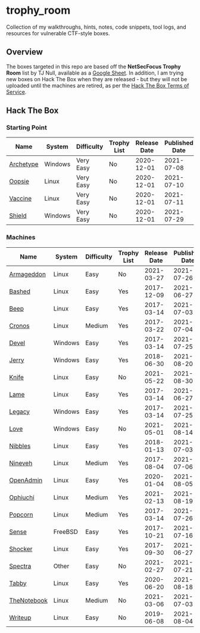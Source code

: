 # trophy_room

Collection of my walkthroughs, hints, notes, code snippets, tool logs, and resources for vulnerable CTF-style boxes.

## Overview

The boxes targeted in this repo are based off the **NetSecFocus Trophy Room** list by TJ Null, available as a [Google Sheet](https://docs.google.com/spreadsheets/d/1dwSMIAPIam0PuRBkCiDI88pU3yzrqqHkDtBngUHNCw8/htmlview). In addition, I am trying new boxes on Hack The Box when they are released - but they will not be uploaded until the machines are retired, as per the [Hack The Box Terms of Service](https://www.hackthebox.eu/tos).

## Hack The Box

### Starting Point

| Name | System | Difficulty | Trophy List | Release Date | Published Date |
| ---- |--------|------------|-------------|--------------|----------------|
| [Archetype](hackthebox/startingpoint/1_archetype) | Windows | Very Easy | No | 2020-12-01 | 2021-07-08 |
| [Oopsie](hackthebox/startingpoint/2_oopsie) | Linux | Very Easy | No | 2020-12-01 | 2021-07-10 |
| [Vaccine](hackthebox/startingpoint/3_vaccine) | Linux | Very Easy | No | 2020-12-01 | 2021-07-11 |
| [Shield](hackthebox/startingpoint/4_shield) | Windows | Very Easy | No | 2020-12-01 | 2021-07-29 |


### Machines

| Name | System | Difficulty | Trophy List | Release Date | Published Date |
| ---- |--------|------------|-------------|--------------|----------------|
| [Armageddon](hackthebox/machines/armageddon) | Linux | Easy | No | 2021-03-27 | 2021-07-26 |
| [Bashed](hackthebox/machines/bashed) | Linux | Easy | Yes | 2017-12-09 | 2021-06-27 |
| [Beep](hackthebox/machines/beep) | Linux | Easy | Yes | 2017-03-14 | 2021-07-03 |
| [Cronos](hackthebox/machines/cronos) | Linux | Medium | Yes | 2017-03-22 | 2021-07-04 |
| [Devel](hackthebox/machines/devel) | Windows | Easy | Yes | 2017-03-14 | 2021-07-25 |
| [Jerry](hackthebox/machines/jerry) | Windows | Easy | Yes | 2018-06-30 | 2021-08-20 |
| [Knife](hackthebox/machines/knife) | Linux | Easy | No | 2021-05-22 | 2021-08-30 |
| [Lame](hackthebox/machines/lame) | Linux | Easy | Yes | 2017-03-14 | 2021-06-27 |
| [Legacy](hackthebox/machines/legacy) | Windows | Easy | Yes | 2017-03-14 | 2021-07-25 |
| [Love](hackthebox/machines/love) | Windows | Easy | No | 2021-05-01 | 2021-08-14 |
| [Nibbles](hackthebox/machines/nibbles) | Linux | Easy | Yes | 2018-01-13 | 2021-07-03 |
| [Nineveh](hackthebox/machines/nineveh) | Linux | Medium | Yes | 2017-08-04 | 2021-07-06 |
| [OpenAdmin](hackthebox/machines/openadmin) | Linux | Easy | Yes | 2020-01-04 | 2021-08-05 |
| [Ophiuchi](hackthebox/machines/ophiuchi) | Linux | Medium | Yes | 2021-02-13 | 2021-08-19 |
| [Popcorn](hackthebox/machines/popcorn) | Linux | Medium | Yes | 2017-03-14 | 2021-07-26 |
| [Sense](hackthebox/machines/sense) | FreeBSD | Easy | Yes | 2017-10-21 | 2021-07-16 |
| [Shocker](hackthebox/machines/shocker) | Linux | Easy | Yes | 2017-09-30 | 2021-06-27 |
| [Spectra](hackthebox/machines/spectra) | Other | Easy | No | 2021-02-27 | 2021-07-21 |
| [Tabby](hackthebox/machines/tabby) | Linux | Easy | Yes | 2020-06-20 | 2021-08-18 |
| [TheNotebook](hackthebox/machines/thenotebook) | Linux | Medium | No | 2021-03-06 | 2021-07-03 |
| [Writeup](hackthebox/machines/writeup) | Linux | Easy | No | 2019-06-08 | 2021-08-04 |
